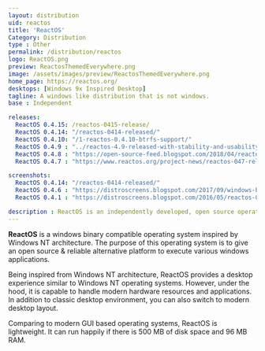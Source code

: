 ```yaml
---
layout: distribution
uid: reactos
title: 'ReactOS'
Category: Distribution
type : Other
permalink: /distribution/reactos
logo: ReactOS.png
preview: ReactosThemedEverywhere.png
image: /assets/images/preview/ReactosThemedEverywhere.png
home_page: https://reactos.org/
desktops: [Windows 9x Inspired Desktop]
tagline: A windows like distribution that is not windows.
base : Independent

releases:
  ReactOS 0.4.15: /reactos-0415-release/
  ReactOS 0.4.14: "/reactos-0414-released/"
  ReactOS 0.4.10: "/1-reactos-0.4.10-btrfs-support/"
  ReactOS 0.4.9 : "../reactos-4.9-released-with-stability-and-usability-improvements/"
  ReactOS 0.4.8 : "https://open-source-feed.blogspot.com/2018/04/reactos-048-released-with-improved-user.html"
  ReactOS 0.4.7 : "https://www.reactos.org/project-news/reactos-047-released"

screenshots:
  ReactOS 0.4.14: "/reactos-0414-released/"
  ReactOS 0.4.6 : "https://distroscreens.blogspot.com/2017/09/windows-binary-compatible-reactos-046.html"
  ReactOS 0.4.1 : "https://distroscreens.blogspot.com/2016/05/reactos-041-screenshots.html"

description : ReactOS is an independently developed, open source operating system inspired by Windows NT architecture.
---
```

**ReactOS** is a windows binary compatible operating system inspired by Windows NT architecture. The purpose of this operating system is to give an open source & reliable alternative platform to execute various windows applications.

Being inspired from Windows NT architecture, ReactOS provides a desktop experience similar to Windows NT operating systems. However, under the hood, it is capable to handle modern hardware resources and applications. In addition to classic desktop environment, you can also switch to modern desktop layout.

Comparing to modern GUI based operating systems, ReactOS is lightweight. It can run happily if there is 500 MB of disk space and 96 MB RAM.
